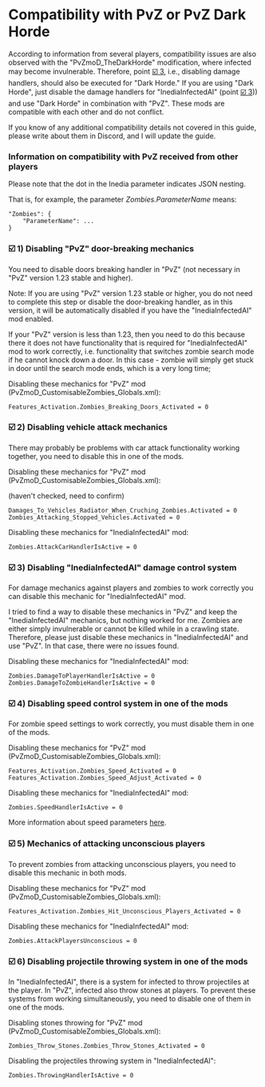 # Compatibility with PvZ or PvZ Dark Horde

According to information from several players, compatibility issues are also observed with the "PvZmoD_TheDarkHorde" modification, where infected may become invulnerable. Therefore, point [☑️ 3](#%EF%B8%8F-3-disabling-inediainfectedai-damage-control-system), i.e., disabling damage handlers, should also be executed for "Dark Horde." If you are using "Dark Horde", just disable the damage handlers for "InediaInfectedAI" (point [☑️ 3](#%EF%B8%8F-3-disabling-inediainfectedai-damage-control-system))) and use "Dark Horde" in combination with "PvZ". These mods are compatible with each other and do not conflict.

If you know of any additional compatibility details not covered in this guide, please write about them in Discord, and I will update the guide.

### Information on compatibility with PvZ received from other players

Please note that the dot in the Inedia parameter indicates JSON nesting.

That is, for example, the parameter _Zombies.ParameterName_ means:

    "Zombies": {
        "ParameterName": ...
    }

### ☑️ 1) Disabling "PvZ" door-breaking mechanics

You need to disable doors breaking handler in "PvZ" (not necessary in "PvZ" version 1.23 stable and higher).

Note:
If you are using "PvZ" version 1.23 stable or higher, you do not need to complete this step or disable the door-breaking handler, as in this version, it will be automatically disabled if you have the "InediaInfectedAI" mod enabled.

If your "PvZ" version is less than 1.23, then you need to do this because there it does not have functionality that is required for "InediaInfectedAI" mod to work correctly, i.e. functionality that switches zombie search mode if he cannot knock down a door. In this case - zombie will simply get stuck in door until the search mode ends, which is a very long time;

Disabling these mechanics for "PvZ" mod (PvZmoD_CustomisableZombies_Globals.xml):

    Features_Activation.Zombies_Breaking_Doors_Activated = 0


### ☑️ 2) Disabling vehicle attack mechanics

There may probably be problems with car attack functionality working together, you need to disable this in one of the mods.

Disabling these mechanics for "PvZ" mod (PvZmoD_CustomisableZombies_Globals.xml):

(haven't checked, need to confirm)

    Damages_To_Vehicles_Radiator_When_Cruching_Zombies.Activated = 0
    Zombies_Attacking_Stopped_Vehicles.Activated = 0


Disabling these mechanics for "InediaInfectedAI" mod:

    Zombies.AttackCarHandlerIsActive = 0


### ☑️ 3) Disabling "InediaInfectedAI" damage control system

For damage mechanics against players and zombies to work correctly you can disable this mechanic for "InediaInfectedAI" mod.

I tried to find a way to disable these mechanics in "PvZ" and keep the "InediaInfectedAI" mechanics, but nothing worked for me. Zombies are either simply invulnerable or cannot be killed while in a crawling state. Therefore, please just disable these mechanics in "InediaInfectedAI" and use "PvZ". In that case, there were no issues found.

Disabling these mechanics for "InediaInfectedAI" mod:

    Zombies.DamageToPlayerHandlerIsActive = 0
    Zombies.DamageToZombieHandlerIsActive = 0


### ☑️ 4) Disabling speed control system in one of the mods

For zombie speed settings to work correctly, you must disable them in one of the mods.

Disabling these mechanics for "PvZ" mod (PvZmoD_CustomisableZombies_Globals.xml):

    Features_Activation.Zombies_Speed_Activated = 0
    Features_Activation.Zombies_Speed_Adjust_Activated = 0

Disabling these mechanics for "InediaInfectedAI" mod:

    Zombies.SpeedHandlerIsActive = 0

More information about speed parameters [here](Description#zombiesspeedhandlerisactive).

### ☑️ 5) Mechanics of attacking unconscious players

To prevent zombies from attacking unconscious players, you need to disable this mechanic in both mods.

Disabling these mechanics for "PvZ" mod (PvZmoD_CustomisableZombies_Globals.xml):

    Features_Activation.Zombies_Hit_Unconscious_Players_Activated = 0

Disabling these mechanics for "InediaInfectedAI" mod:

    Zombies.AttackPlayersUnconscious = 0


### ☑️ 6) Disabling projectile throwing system in one of the mods

In "InediaInfectedAI", there is a system for infected to throw projectiles at the player. In "PvZ", infected also throw stones at players.
To prevent these systems from working simultaneously, you need to disable one of them in one of the mods.

Disabling stones throwing for "PvZ" mod (PvZmoD_CustomisableZombies_Globals.xml):

    Zombies_Throw_Stones.Zombies_Throw_Stones_Activated = 0

Disabling the projectiles throwing system in "InediaInfectedAI":

    Zombies.ThrowingHandlerIsActive = 0
